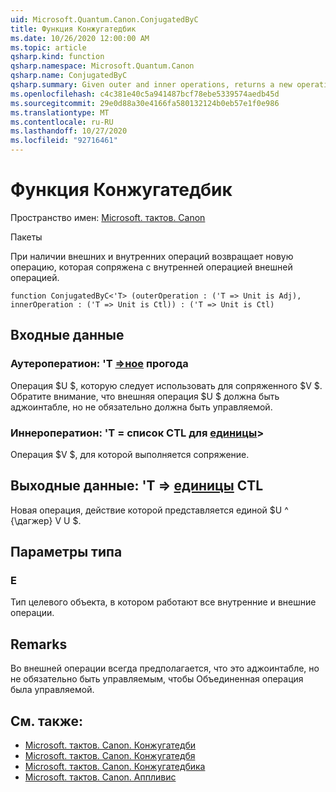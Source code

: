 ```yaml
---
uid: Microsoft.Quantum.Canon.ConjugatedByC
title: Функция Конжугатедбик
ms.date: 10/26/2020 12:00:00 AM
ms.topic: article
qsharp.kind: function
qsharp.namespace: Microsoft.Quantum.Canon
qsharp.name: ConjugatedByC
qsharp.summary: Given outer and inner operations, returns a new operation that conjugates the inner operation by the outer operation.
ms.openlocfilehash: c4c381e40c5a941487bcf78ebe5339574aedb45d
ms.sourcegitcommit: 29e0d88a30e4166fa580132124b0eb57e1f0e986
ms.translationtype: MT
ms.contentlocale: ru-RU
ms.lasthandoff: 10/27/2020
ms.locfileid: "92716461"
---
```

# <a name="conjugatedbyc-function"></a>Функция Конжугатедбик

Пространство имен: [Microsoft. тактов. Canon](xref:Microsoft.Quantum.Canon)

Пакеты [](https://nuget.org/packages/)


При наличии внешних и внутренних операций возвращает новую операцию, которая сопряжена с внутренней операцией внешней операцией.

```qsharp
function ConjugatedByC<'T> (outerOperation : ('T => Unit is Adj), innerOperation : ('T => Unit is Ctl)) : ('T => Unit is Ctl)
```


## <a name="input"></a>Входные данные

### <a name="outeroperation--t--unit-adj"></a>Аутероператион: 'T [=>ное](xref:microsoft.quantum.lang-ref.unit) прогода

Операция $U $, которую следует использовать для сопряженного $V $. Обратите внимание, что внешняя операция $U $ должна быть аджоинтабле, но не обязательно должна быть управляемой.


### <a name="inneroperation--t--unit-ctl"></a>Иннероператион: 'T = список CTL для [единицы](xref:microsoft.quantum.lang-ref.unit)>

Операция $V $, для которой выполняется сопряжение.



## <a name="output--t--unit-ctl"></a>Выходные данные: 'T => [единицы](xref:microsoft.quantum.lang-ref.unit) CTL

Новая операция, действие которой представляется единой $U ^ {\дагжер} V U $.

## <a name="type-parameters"></a>Параметры типа

### <a name="t"></a>Е

Тип целевого объекта, в котором работают все внутренние и внешние операции.

## <a name="remarks"></a>Remarks

Во внешней операции всегда предполагается, что это аджоинтабле, но не обязательно быть управляемым, чтобы Объединенная операция была управляемой.

## <a name="see-also"></a>См. также:

- [Microsoft. тактов. Canon. Конжугатедби](xref:Microsoft.Quantum.Canon.ConjugatedBy)
- [Microsoft. тактов. Canon. Конжугатедбя](xref:Microsoft.Quantum.Canon.ConjugatedByA)
- [Microsoft. тактов. Canon. Конжугатедбика](xref:Microsoft.Quantum.Canon.ConjugatedByCA)
- [Microsoft. тактов. Canon. Аппливис](xref:Microsoft.Quantum.Canon.ApplyWith)